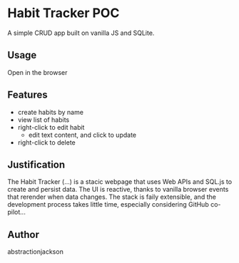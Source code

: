 # Habit Tracker POC
A simple CRUD app built on vanilla JS and SQLite.
## Usage
Open in the browser
## Features
- create habits by name
- view list of habits
- right-click to edit habit
  - edit text content, and click to update
- right-click to delete
## Justification
The Habit Tracker (...) is a stacic webpage that uses Web APIs and SQL.js to create and persist data.
The UI is reactive, thanks to vanilla browser events that rerender when data changes.
The stack is faily extensible, and the development process takes little time, especially considering GitHub co-pilot...
## Author
abstractionjackson
